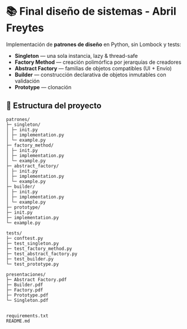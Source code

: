 # 📚 Final diseño de sistemas - Abril  Freytes

Implementación de **patrones de diseño** en Python, sin Lombock y tests:

- **Singleton** — una sola instancia, lazy & thread-safe
- **Factory Method** — creación polimórfica por jerarquías de creadores
- **Abstract Factory** — familias de objetos compatibles (UI + Envío)
- **Builder** — construcción declarativa de objetos inmutables con validación
- **Prototype** — clonación

## 🧱 Estructura del proyecto
    patrones/
    ├─ singleton/
    │ ├─ init.py
    │ ├─ implementation.py
    │ └─ example.py
    ├─ factory_method/
    │ ├─ init.py
    │ ├─ implementation.py
    │ └─ example.py
    ├─ abstract_factory/
    │ ├─ init.py
    │ ├─ implementation.py
    │ └─ example.py
    ├─ builder/
    │ ├─ init.py
    │ ├─ implementation.py
    │ └─ example.py
    ├─ prototype/
    ├─ init.py
    ├─ implementation.py
    └─ example.py
    
    tests/
    ├─ conftest.py
    ├─ test_singleton.py
    ├─ test_factory_method.py
    ├─ test_abstract_factory.py
    ├─ test_builder.py
    └─ test_prototype.py
    
    presentaciones/
    ├─ Abstract Factory.pdf
    ├─ Builder.pdf
    ├─ Factory.pdf
    ├─ Prototype.pdf
    └─ Singleton.pdf


    requirements.txt
    README.md


